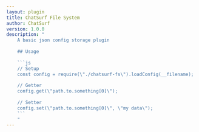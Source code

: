 ```yaml
---
layout: plugin
title: ChatSurf File System
author: ChatSurf
version: 1.0.0
description: "
    A basic json config storage plugin
    
    ## Usage
    
    ```js
    // Setup
    const config = require(\"./chatsurf-fs\").loadConfig(__filename);
    
    // Getter
    config.get(\"path.to.something[0]\");
    
    // Setter
    config.set(\"path.to.something[0]\", \"my data\");
    ```
    "
---
```


